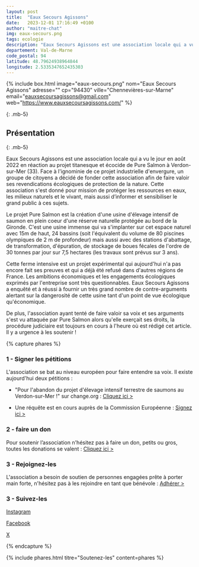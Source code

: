 ```yaml
---
layout: post
title:  "Eaux Secours Agissons"
date:   2023-12-01 17:16:49 +0100
author: "maitre-chat"
img: eaux-secours.png
tags: ecologie
description: "Eaux Secours Agissons est une association locale qui a vu le jour en août 2022 en réaction au projet titanesque et écocide de Pure Salmon à Verdon-sur-Mer (33). Face à l'ignominie de ce projet industrielle d'envergure, un groupe de citoyens a décidé de fonder cette association afin de faire valoir ses revendications écologiques de protection de la nature. Cette association s'est donné pour mission de protéger les ressources en eaux, les milieux naturels et le vivant, mais aussi d’informer et sensibiliser le grand public à ces sujets. "
departement: Val-de-Marne
code_postal: 94
latitude: 48.79624938964844
longitude: 2.5335347652435303
---
```


{% include box.html image="eaux-secours.png" nom="Eaux Secours Agissons" adresse="" cp="94430" ville="Chennevières-sur-Marne" email="eauxsecoursagissons@gmail.com" web="https://www.eauxsecoursagissons.com/" %}

{: .mb-5}

## Présentation

{: .mb-5}

Eaux Secours Agissons est une association locale qui a vu le jour en août 2022 en réaction au projet titanesque et écocide de Pure Salmon à Verdon-sur-Mer (33). Face à l'ignominie de ce projet industrielle d'envergure, un groupe de citoyens a décidé de fonder cette association afin de faire valoir ses revendications écologiques de protection de la nature. Cette association s'est donné pour mission de protéger les ressources en eaux, les milieux naturels et le vivant, mais aussi d’informer et sensibiliser le grand public à ces sujets. 

Le projet Pure Salmon est la création d'une usine d'élevage intensif de saumon en plein coeur d'une réserve naturelle protégée au bord de la Gironde. C'est une usine immense qui va s'implanter sur cet espace naturel avec 15m de haut, 24 bassins (soit l'équivalent du volume de 80 piscines olympiques de 2 m de profondeur) mais aussi avec des stations d'abattage, de transformation, d'épuration, de stockage de boues fécales de l'ordre de 30 tonnes par jour sur 7,5 hectares​​ (les travaux sont prévus sur 3 ans). 

Cette ferme intensive est un projet expérimental qui aujourd'hui n'a pas encore fait ses preuves et qui a déjà été refusé dans d'autres régions de France. Les ambitions économiques et les engagements écologiques exprimés par l'entreprise sont très questionnables. Eaux Secours Agissons a enquêté et à réussi à fournir un très grand nombre de contre-arguments alertant sur la dangerosité de cette usine tant d'un point de vue écologique qu'économique. 

De plus, l'association ayant tenté de faire valoir sa voix et ses arguments s'est vu attaquée par Pure Salmon alors qu'elle exerçait ses droits, la procédure judiciaire est toujours en cours à l'heure où est rédigé cet article. Il y a urgence à les soutenir ! 



{% capture phares %}
### 1 - Signer les pétitions
L'association se bat au niveau européen pour faire entendre sa voix. Il existe aujourd'hui deux pétitions : 
- "Pour l'abandon du projet d'élevage intensif terrestre de saumons au Verdon-sur-Mer !" sur change.org :
<a href="https://www.change.org/p/pour-l-abandon-du-projet-d-%C3%A9levage-intensif-terrestre-de-saumons-par-pure-salmon" target="_blank">Cliquez ici ></a>


- Une réquête est en cours auprès de la Commission Européenne :
<a href="https://nonpuresalmon33.wixsite.com/requete-ue" target="_blank">Signez ici ></a>

### 2 - faire un don
Pour  soutenir l’association n'hésitez pas à faire un don, petits ou gros, toutes les donations se valent :
<a href="https://www.helloasso.com/associations/eaux-secours-agissons/formulaires/1" target="_blank">Cliquez ici ></a>

### 3 - Rejoignez-les
L'association a besoin de soutien de personnes engagées prête à porter main forte, n'hésitez pas à les rejoindre en tant que bénévole :
<a href="https://docs.google.com/forms/d/e/1FAIpQLSfVCwAzoTYpyy-ehxepxawLnP0ir328jyf95gUVKP96na9ISQ/viewform" target="_blank">Adhérer ></a>

### 3 - Suivez-les
<a href="https://www.instagram.com/eauxsecoursagissons/" target="_blank">Instagram</a>

<a href="https://www.facebook.com/people/Eaux-Secours-Agissons/100085357526774/" target="_blank">Facebook</a>

<a href="https://twitter.com/EauxSecoursA" target="_blank">X</a>

{% endcapture %}

{% include phares.html titre="Soutenez-les" content=phares %}